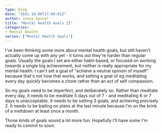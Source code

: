 ```yaml
---
type: blog
date: "2021-10-06T17:08:01Z"
author: Jonny Spicer
title: "Mental Health Goals II"
categories:
- Mental Health
series: ["Mental Health Goals"]
---
```

I've been thinking some more about mental health goals, but still haven't actually come up with any yet - it turns out they're harder than regular goals. Usually the goals I set are either habit-based, or focused on working towards a single big achievement, but neither is
really appropriate for my mental health. I can't set a goal of "achieve a neutral opinion of myself" because that's not how that works, and setting a goal of eg meditating every day quickly becomes a chore rather than an act of self compassion.

So my goals need to be imperfect, and deliberately so. Rather than meditate every day, it needs to be meditate 5 days out of 7 - and meditating 6 or 7 days is unacceptable. It needs to be setting 3 goals, and achieving precisely 2. It needs to be bailing on plans at the
last minute because I'm on the brink of a meltdown at least once a month.

Those kinds of goals sound a lot more fun. Hopefully I'll have some I'm ready to commit to soon.
